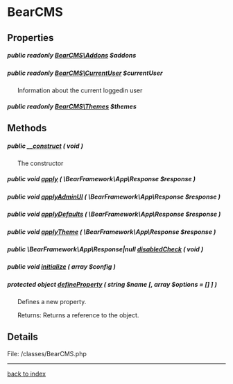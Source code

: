 # BearCMS

## Properties

##### public readonly [BearCMS\Addons](bearcms.addons.class.md) $addons

##### public readonly [BearCMS\CurrentUser](bearcms.currentuser.class.md) $currentUser

&nbsp;&nbsp;&nbsp;&nbsp;&nbsp;&nbsp;Information about the current loggedin user

##### public readonly [BearCMS\Themes](bearcms.themes.class.md) $themes

## Methods

##### public [__construct](bearcms.__construct.method.md) ( void )

&nbsp;&nbsp;&nbsp;&nbsp;&nbsp;&nbsp;The constructor

##### public void [apply](bearcms.apply.method.md) ( \BearFramework\App\Response $response )

##### public void [applyAdminUI](bearcms.applyadminui.method.md) ( \BearFramework\App\Response $response )

##### public void [applyDefaults](bearcms.applydefaults.method.md) ( \BearFramework\App\Response $response )

##### public void [applyTheme](bearcms.applytheme.method.md) ( \BearFramework\App\Response $response )

##### public \BearFramework\App\Response|null [disabledCheck](bearcms.disabledcheck.method.md) ( void )

##### public void [initialize](bearcms.initialize.method.md) ( array $config )

##### protected object [defineProperty](bearcms.defineproperty.method.md) ( string $name [, array $options = [] ] )

&nbsp;&nbsp;&nbsp;&nbsp;&nbsp;&nbsp;Defines a new property.

&nbsp;&nbsp;&nbsp;&nbsp;&nbsp;&nbsp;Returns: Returns a reference to the object.

## Details

File: /classes/BearCMS.php

---

[back to index](index.md)

